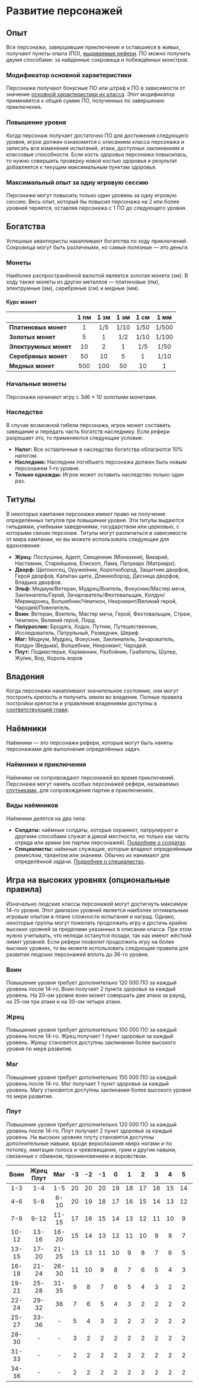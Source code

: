 # Развитие персонажей

## Опыт
Все персонажи, завершившие приключение и оставшиеся в живых, получают пункты опыта (ПО), [выдаваемые рефери](temp). ПО можно получить двумя способами: за найденные сокровища и побеждённых монстров.

### Модификатор основной характеристики
Персонажи получают бонусные ПО или штраф к ПО в зависимости от значение [основной характеристики их класса](player-characters#основные-характеристики). Этот модификатор применяется к общей сумме ПО, полученных по завершению приключения.

### Повышение уровня
Когда персонаж получает достаточно ПО для достижения следующего уровня, игрок должен ознакомится с описанием класса персонажа и записать все изменения испытаний, атаки, доступных заклинаниям и классовые способности. Если кость здоровья персонажа повысилась, то нужно совершить проверку новой костью здоровья и результат добавляется к текущим максимальным пунктам здоровья.

### Максимальный опыт за одну игровую сессию
Персонажи могут повысить только один уровень за одну игровую сессию. Весь опыт, который бы повысил персонажа на 2 или более уровней теряется, оставляя персонажа с 1 ПО до следующего уровня.

## Богатства
Успешные авантюристы накапливают богатства по ходу приключений. Сокровища могут быть различными, но самые полезные — это деньги.

### Монеты
Наиболее распространённой валютой является золотая монета (зм). В ходу также монеты из других металлов — платиновые (пм), электрумные (эм), серебряные (см) и медные (мм).

#### Курс монет

|                       | 1 пм | 1 зм | 1 эм | 1 см | 1 мм  |
|:----------------------|:----:|:----:|:----:|:----:|:-----:|
| **Платиновых монет**  |  1   | 1/5  | 1/10 | 1/50 | 1/500 |
| **Золотых монет**     |  5   |  1   | 1/2  | 1/10 | 1/100 |
| **Электрумных монет** |  10  |  2   |  1   | 1/5  | 1/50  |
| **Серебряных монет**  |  50  |  10  |  5   |  1   | 1/10  |
| **Медных монет**      | 500  | 100  |  50  |  10  |   1   |

### Начальные монеты
Персонажи начинают игру с 3d6 × 10 золотыми монетами.

### Наследство
В случае возможной гибели персонажа, игрок может составить завещание и передать часть богатств наследнику. Если рефери разрешает это, то применяются следующие условия:
- **Налог:** Все оставленные в наследство богатства облагаются 10% налогом.
- **Наследник:** Наследник погибшего персонажа должен быть новым персонажем 1-го уровня.
- **Только однажды:** Игрок может оставить наследство только один раз.

## Титулы
В некоторых кампания персонажи имеют право на получение определённых титулов при повышении уровня. Эти титулы выдаются гильдиями, учебными заведениями, государством или церковью, с которыми связан персонаж. Титулы могут различаться в зависимости от мира кампании, но вы можете использовать следующие для вдохновения:
- **Жрец:** Послушник, Адепт, Священник (Монахиня), Викарий, Наставник, Старейшина, Епископ, Лама, Патриарх (Матриарх).
- **Дворф:** Щитоносец, Оружейник, Короткобород, Защитник дворфов, Герой дворфов, Капитан щита, Длиннобород, Десница дворфов, Владыка дворфов.
- **Эльф:** Медиум/Ветеран, Мудрец/Воитель, Фокусник/Мастер меча, Заклинатель/Герой, Зачарователь/Фехтовальщик, Колдун/Мирмидонец, Волшебник/Чемпион, Некромант/Великий герой, Чародей/Повелитель.
- **Воин:** Ветеран, Воитель, Мастер меча, Герой, Фехтовальщик, Страж, Чемпион, Великий герой, Лорд.
- **Полурослик:** Бродяга, Ходок, Путник, Путешественник, Исследователь, Патрульный, Разведчик, Шериф.
- **Маг:** Медиум, Мудрец, Фокусник, Заклинатель, Зачарователь, Колдун (Ведьма), Волшебник, Некромант, Чародей.
- **Плут:** Подмастерье, Карманник, Разбойник, Грабитель, Шулер, Жулик, Вор, Король воров

## Владения
Когда персонажи накапливают значительное состояние, они могут построить крепость и получить земли во владение. Полные правила постройки крепости и управления владениями доступны в [соответствующей главе](temp).

## Наёмники
Наёмники — это персонажи рефери, которые могут быть наняты персонажами для выполнения определённых задач.

### Наёмники и приключения
Наёмники не сопровождают персонажей во время приключений. Персонажи могут нанять особых персонажей рефери, называемых [спутниками](temp), для сопровождения партии в приключениях.

### Виды наёмников
Наёмники делятся на два типа:
- **Солдаты:** наёмные солдаты, которые охраняют, патрулируют и другими способами служат в дикой местности, но только как часть отряда или армии (не партии персонажей). [Подробнее о солдатах](temp).
- **Специалисты:** наёмные служащие, которые владеют определённым ремеслом, талантом или знанием. Обычно их нанимают для определённой задачи. [Подробнее о специалистах](temp).

## Игра на высоких уровнях (опциональные правила)
Изначально людские классы персонажей могут достигнуть максимум 14-го уровня. Этот диапазон уровней является наиболее оптимальным игровым опытом в плане сложности испытания и наград. Однако, некоторые группы могут пожелать продолжить игру и достичь крайне высоких уровней за пределами указанных в описании класса. При этом нужно учитывать, что нелюди останутся позади, так как имеют жёсткий лимит уровней. Если рефери позволит продолжить игру на более высоких уровнях, то вы можете использовать следующие правила для развития людских персонажей вплоть до 36-го уровня.

### Воин
Повышение уровня требует дополнительно 120 000 ПО за каждый уровень после 14-го. Воин получает 2 пункта здоровья за каждый уровень. На 20-ом уровне воин может совершать две атаки за раунд, на 25-ом три атаки и на 30-ом четыре атаки.

### Жрец
Повышение уровня требует дополнительно 100 000 ПО за каждый уровень после 14-го. Жрец получает 1 пункт здоровья за каждый уровень. Жрецу становятся доступны заклинания более высокого уровня по мере развития.

### Маг
Повышение уровня требует дополнительно 150 000 ПО за каждый уровень после 14-го. Маг получает 1 пункт здоровья за каждый уровень. Магу становятся доступны заклинания более высокого уровня по мере развития.

### Плут
Повышение уровня требует дополнительно 120 000 ПО за каждый уровень после 14-го. Плут получает 2 пункт здоровья за каждый уровень. На высоких уровнях плуту становятся доступны дополнительные навыки, вроде верхолазания кверх ногами и по потолку, имитация голоса и чревовещание, грим и другие навыки, связанные с обманом, проникновением и воровством.

| Воин  | Жрец Плут |  Маг  | -3 | -2 | -1 | 0  | 1  | 2  | 3  | 4  | 5  | 6  | 7  | 8  | 9  |
|:-----:|:---------:|:-----:|:--:|:--:|:--:|:--:|:--:|:--:|:--:|:--:|:--:|:--:|:--:|:--:|:--:|
|  1-3  |    1-4    |  1-5  | 20 | 20 | 20 | 19 | 18 | 17 | 16 | 15 | 14 | 13 | 12 | 11 | 10 |
|  4-6  |    5-8    | 6-10  | 20 | 19 | 18 | 17 | 16 | 15 | 14 | 13 | 12 | 11 | 10 | 9  | 8  |
|  7-9  |   9-12    | 11-15 | 17 | 16 | 15 | 14 | 13 | 12 | 11 | 10 | 9  | 8  | 7  | 6  | 5  |
| 10-12 |   13-16   | 16-20 | 15 | 14 | 13 | 12 | 11 | 10 | 9  | 8  | 7  | 6  | 5  | 4  | 3  |
| 13-15 |   17-20   | 21-25 | 13 | 13 | 11 | 10 | 9  | 8  | 7  | 6  | 5  | 4  | 3  | 2  | 2  |
| 16-18 |   21-24   | 26-30 | 11 | 10 | 9  | 8  | 7  | 6  | 5  | 4  | 3  | 2  | 2  | 2  | 2  |
| 19-21 |   25-28   | 31-35 | 9  | 8  | 7  | 6  | 5  | 4  | 3  | 2  | 2  | 2  | 2  | 2  | 2  |
| 22-24 |   29-32   |  36   | 7  | 6  | 5  | 4  | 3  | 2  | 2  | 2  | 2  | 2  | 2  | 2  | 2  |
| 25-27 |   33-36   |   -   | 5  | 4  | 3  | 2  | 2  | 2  | 2  | 2  | 2  | 2  | 2  | 2  | 2  |
| 28-30 |     -     |   -   | 3  | 2  | 2  | 2  | 2  | 2  | 2  | 2  | 2  | 2  | 2  | 2  | 2  |
| 31-33 |     -     |   -   | 2  | 2  | 2  | 2  | 2  | 2  | 2  | 2  | 2  | 2  | 2  | 2  | 2  |
| 34-36 |     -     |   -   | 2  | 2  | 2  | 2  | 2  | 2  | 2  | 2  | 2  | 2  | 2  | 2  | 2  |
